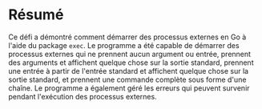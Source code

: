 # Résumé

Ce défi a démontré comment démarrer des processus externes en Go à l'aide du package `exec`. Le programme a été capable de démarrer des processus externes qui ne prennent aucun argument ou entrée, prennent des arguments et affichent quelque chose sur la sortie standard, prennent une entrée à partir de l'entrée standard et affichent quelque chose sur la sortie standard, et prennent une commande complète sous forme d'une chaîne. Le programme a également géré les erreurs qui peuvent survenir pendant l'exécution des processus externes.
